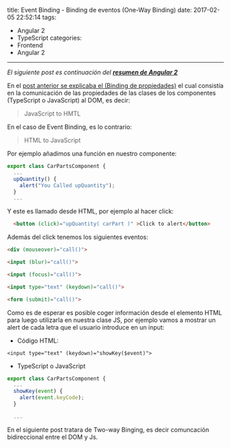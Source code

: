title: Event Binding - Binding de eventos (One-Way Binding)
date: 2017-02-05 22:52:14
tags:
- Angular 2
- TypeScript
categories:
- Frontend
- Angular 2
---

*El siguiente post es continuación del **[resumen de Angular 2](/2017/01/30/angular2/)***

En el [post anterior se explicaba el (Binding de propiedades)](/2017/02/02/Angular2-dataBinging/) el cual consistía en la comunicación de las propiedades de las clases de los componentes (TypeScript o JavaScript) al DOM, es decir:

> JavaScript to HMTL

En el caso de Event Binding, es lo contrario:

> HTML to JavaScript

Por ejemplo añadimos una función en nuestro componente:

```js
export class CarPartsComponent {
  ...
  upQuantity() {
    alert("You Called upQuantity");
  }
  ...
```

Y este es llamado desde HTML, por ejemplo al hacer click:

```HTML
  <button (click)="upQuantity( carPart )" >Click to alert</button>
```

Además del click tenemos los siguientes eventos:


```HTML
<div (mouseover)="call()">

<input (blur)="call()">

<input (focus)="call()">

<input type="text" (keydown)="call()">

<form (submit)="call()">
```

Como es de esperar es posible coger información desde el elemento HTML para luego utilizarla en nuestra clase JS, por ejemplo vamos a mostrar un alert de cada letra que el usuario introduce en un input:

* Código HTML:

```HMTL
<input type="text" (keydown)="showKey($event)">
```

* TypeScript o JavaScript

```js
export class CarPartsComponent {
  ...
  showKey(event) {
    alert(event.keyCode);
  }

  ...
```  

En el siguiente post tratara de Two-way Binging, es decir comuncación bidireccional entre el DOM y Js.
